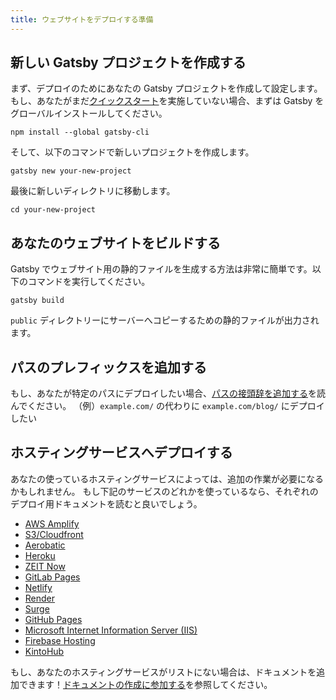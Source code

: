 ```yaml
---
title: ウェブサイトをデプロイする準備
---
```


## 新しい Gatsby プロジェクトを作成する

まず、デプロイのためにあなたの Gatsby プロジェクトを作成して設定します。
もし、あなたがまだ[クイックスタート](/docs/quick-start)を実施していない場合、まずは Gatsby をグローバルインストールしてください。

```shell
npm install --global gatsby-cli
```

そして、以下のコマンドで新しいプロジェクトを作成します。

```shell
gatsby new your-new-project
```

最後に新しいディレクトリに移動します。

```shell
cd your-new-project
```

## あなたのウェブサイトをビルドする

Gatsby でウェブサイト用の静的ファイルを生成する方法は非常に簡単です。以下のコマンドを実行してください。

```shell
gatsby build
```

`public` ディレクトリーにサーバーへコピーするための静的ファイルが出力されます。

## パスのプレフィックスを追加する

もし、あなたが特定のパスにデプロイしたい場合、[パスの接頭辞を追加する](/docs/path-prefix)を読んでください。
（例）`example.com/` の代わりに `example.com/blog/` にデプロイしたい

## ホスティングサービスへデプロイする

あなたの使っているホスティングサービスによっては、追加の作業が必要になるかもしれません。
もし下記のサービスのどれかを使っているなら、それぞれのデプロイ用ドキュメントを読むと良いでしょう。

- [AWS Amplify](/docs/deploying-to-aws-amplify)
- [S3/Cloudfront](/docs/deploying-to-s3-cloudfront)
- [Aerobatic](/docs/deploying-to-aerobatic)
- [Heroku](/docs/deploying-to-heroku)
- [ZEIT Now](/docs/deploying-to-zeit-now)
- [GitLab Pages](/docs/deploying-to-gitlab-pages)
- [Netlify](/docs/deploying-to-netlify)
- [Render](/docs/deploying-to-render)
- [Surge](/docs/deploying-to-surge)
- [GitHub Pages](/docs/how-gatsby-works-with-github-pages)
- [Microsoft Internet Information Server (IIS)](/docs/deploying-to-iis)
- [Firebase Hosting](/docs/deploying-to-firebase)
- [KintoHub](/docs/deploying-to-kintohub)

もし、あなたのホスティングサービスがリストにない場合は、ドキュメントを追加できます！[ドキュメントの作成に参加する](/contributing/docs-contributions)を参照してください。
